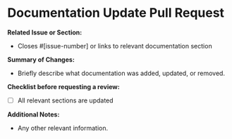 # Documentation Update Pull Request

**Related Issue or Section:**
- Closes #[issue-number] or links to relevant documentation section

**Summary of Changes:**
- Briefly describe what documentation was added, updated, or removed.

**Checklist before requesting a review:**
- [ ] All relevant sections are updated

**Additional Notes:**
- Any other relevant information.
